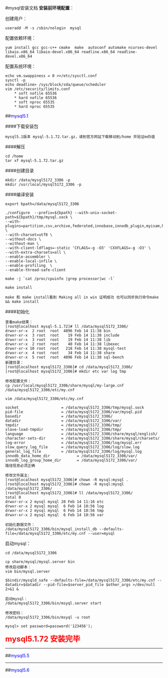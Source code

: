 #mysql安装文档
**安装前环境配置**：

创建用户：

```
useradd -M -s /sbin/nologin  mysql 
```
配置依赖环境：

```
yum install gcc gcc-c++ cmake  make  autoconf automake ncurses-devel  libaio.x86_64 libaio-devel.x86_64 readline.x86_64 readline-devel.x86_64
```
配置系统环境：
		
	echo vm.swappiness = 0 >>/etc/sysctl.conf
	sysctl -p
	echo deadline> /sys/block/sda/queue/scheduler
	vim /etc/security/limits.conf 
		* soft nofile 65536
		* hard nofile 65536
		* soft nproc 65535
		* hard nproc 65535

##<font color=blue>mysql5.1</font>

####下载安装包
```
mysql5.1版本 mysql-5.1.72.tar.gz，请到官方网站下载移动到/home 并验证md5值 
```
####解压
```
cd /home
tar xf mysql-5.1.72.tar.gz
```
####创建目录
```
mkdir /data/mysql5172_3306 -p
mkdir /usr/local/mysql5172_3306 -p
```
####编译安装
```
export bpath=/data/mysql5172_3306

./configure  --prefix=${bpath} --with-unix-socket-path=${bpath}/tmp/mysql.sock \
--with-plugins=partition,csv,archive,federated,innobase,innodb_plugin,myisam,heap \
--with-charset=utf8 \
--without-docs \
--without-man \
--with-client-ldflags=-static 'CFLAGS=-g -O3' 'CXXFLAGS=-g -O3' \
--with-extra-charsets=all \
--enable-assembler \
--enable-local-infile \
--enable-profiling  \
--enable-thread-safe-client

make -j `cat /proc/cpuinfo |grep processor|wc -l`

make install

make 和 make install看到 Making all in win 证明成功 也可以同步执行命令make && make install
```
####初始化
~~~
查看make结果：
[root@localhost mysql-5.1.72]# ll /data/mysql5172_3306/
drwxr-xr-x  2 root  root  4096 Feb 14 11:38 bin
drwxr-xr-x  3 root  root    19 Feb 14 11:38 include
drwxr-xr-x  3 root  root    19 Feb 14 11:38 lib
drwxr-xr-x  2 root  root    40 Feb 14 11:38 libexec
drwxr-xr-x 10 root  root   218 Feb 14 11:38 mysql-test
drwxr-xr-x  4 root  root    34 Feb 14 11:38 share
drwxr-xr-x  5 root  root  4096 Feb 14 11:38 sql-bench
新建目录：
[root@localhost mysql5172_3306]# cd /data/mysql5172_3306/
[root@localhost mysql5172_3306]# mkdir etc var log tmp

修改配置文件：
cp /usr/local/mysql5172_3306/share/mysql/my-large.cnf /data/mysql5172_3306/etc/my.cnf

vim /data/mysql5172_3306/etc/my.cnf

socket                   = /data/mysql5172_3306/tmp/mysql.sock
pid-file                 = /data/mysql5172_3306/var/mysql.pid
basedir                  = /data/mysql5172_3306/
datadir                  = /data/mysql5172_3306/var/
tmpdir                   = /data/mysql5172_3306/tmp/
slave-load-tmpdir        = /data/mysql5172_3306/tmp/ 
language                 = /data/mysql5172_3306/share/mysql/english/
character-sets-dir       = /data/mysql5172_3306/share/mysql/charsets/
log-error                = /data/mysql5172_3306/log/mysql.err
slow_query_log_file      = /data/mysql5172_3306/log/slow.log
general_log_file         = /data/mysql5172_3306/log/mysql.log
innodb_data_home_dir            = /data/mysql5172_3306/var/
innodb_log_group_home_dir       = /data/mysql5172_3306/var/
路径信息必须正确

修改文件属主:
[root@localhost mysql5172_3306]# chown -R mysql:mysql .
[root@localhost mysql5172_3306]# chown -R mysql:mysql /data/mysql5172_3306/
[root@localhost mysql5172_3306]# ll /data/mysql5172_3306/
total 0
drwxr-xr-x 2 mysql mysql 20 Feb 14 11:16 etc
drwxr-xr-x 2 mysql mysql  6 Feb 14 10:56 log
drwxr-xr-x 2 mysql mysql  6 Feb 14 10:56 tmp
drwxr-xr-x 2 mysql mysql  6 Feb 14 10:56 var

初始化数据文件：
/data/mysql5172_3306/bin/mysql_install_db --defaults-file=/data/mysql5172_3306/etc/my.cnf --user=mysql

~~~
启动mysql：

```
cd /data/mysql5172_3306

cp share/mysql/mysql.server bin
修改启动脚本：
vim bin/mysql.server

$bindir/mysqld_safe --defaults-file=/data/mysql5172_3306/etc/my.cnf --datadir=$datadir --pid-file=$server_pid_file $other_args >/dev/null 2>&1 &

启动mysql：
/data/mysql5172_3306/bin/msyql.server start

修改密码：
/data/mysql5172_3306/bin/msyql -u root

mysql> set password=password('123456');
```
 
**<font color=red size=5>mysql5.1.72 安装完毕</font>**

------------------------------------------
##<font color=blue>mysql5.5</font>



------------------------------------------
##<font color=blue>mysql5.6</font>